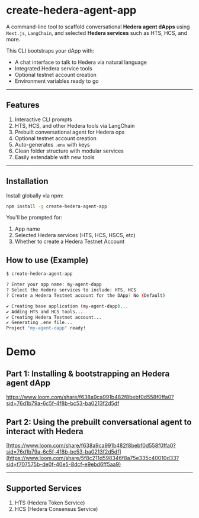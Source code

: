 # create-hedera-agent-app

A command-line tool to scaffold conversational **Hedera agent dApps** using `Next.js`, `LangChain`, and selected **Hedera services** such as HTS, HCS, and more.

This CLI bootstraps your dApp with:

- A chat interface to talk to Hedera via natural language
- Integrated Hedera service tools
- Optional testnet account creation
- Environment variables ready to go

---

## Features

1. Interactive CLI prompts
2. HTS, HCS, and other Hedera tools via LangChain
3. Prebuilt conversational agent for Hedera ops
4. Optional testnet account creation
5. Auto-generates `.env` with keys
6. Clean folder structure with modular services
7. Easily extendable with new tools

---

## Installation

Install globally via npm:

```bash
npm install -g create-hedera-agent-app
```

You'll be prompted for:

1. App name
2. Selected Hedera services (HTS, HCS, HSCS, etc)
3. Whether to create a Hedera Testnet Account

## How to use (Example)

```bash
$ create-hedera-agent-app

? Enter your app name: my-agent-dapp
? Select the Hedera services to include: HTS, HCS
? Create a Hedera Testnet account for the DApp? No (Default)

✔ Creating base application (my-agent-dapp)...
✔ Adding HTS and HCS tools...
✔ Creating Hedera Testnet account...
✔ Generating .env file...
Project "my-agent-dapp" ready!

```

# Demo
## Part 1: Installing & bootstrapping an Hedera agent dApp
https://www.loom.com/share/f638a9ca991b482f8bebf0d558f0ffa0?sid=76d1b79a-6c5f-4f8b-bc53-ba0213f2d5df

## Part 2: Using the prebuilt conversational agent to interact with Hedera
[https://www.loom.com/share/f638a9ca991b482f8bebf0d558f0ffa0?sid=76d1b79a-6c5f-4f8b-bc53-ba0213f2d5df](https://www.loom.com/share/5f8c211d598346f8a75e335c40010d33?sid=f707575b-de0f-40e5-8dcf-e9ebd6ff5aa9)

---

## Supported Services

1. HTS (Hedera Token Service)
2. HCS (Hedera Consensus Service)
